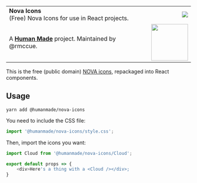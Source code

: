 <table width="100%">
	<tr>
		<td align="left" width="70">
			<strong>Nova Icons</strong><br />
			(Free) Nova Icons for use in React projects.
		</td>
		<td align="right" width="20%">
			<a href="https://www.npmjs.com/package/@humanmade/nova-icons">
				<img src="https://img.shields.io/npm/v/@humanmade/nova-icons.svg" />
			</a>
		</td>
	</tr>
	<tr>
		<td>
			A <strong><a href="https://hmn.md/">Human Made</a></strong> project. Maintained by @rmccue.
		</td>
		<td align="center">
			<img src="https://hmn.md/content/themes/hmnmd/assets/images/hm-logo.svg" width="100" />
		</td>
	</tr>
</table>

This is the free (public domain) [NOVA icons](http://www.webalys.com/nova/), repackaged into React components.

## Usage

`yarn add @humanmade/nova-icons`

You need to include the CSS file:

```js
import '@humanmade/nova-icons/style.css';
```

Then, import the icons you want:

```js
import Cloud from '@humanmade/nova-icons/Cloud';

export default props => {
	<div>Here's a thing with a <Cloud /></div>;
}
```
